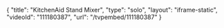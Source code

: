 {
    "title": "KitchenAid Stand Mixer",
    "type": "solo",
    "layout": "iframe-static",
    "videoId": "111180387",
    "url": "\/tvpembed\/111180387"
}
